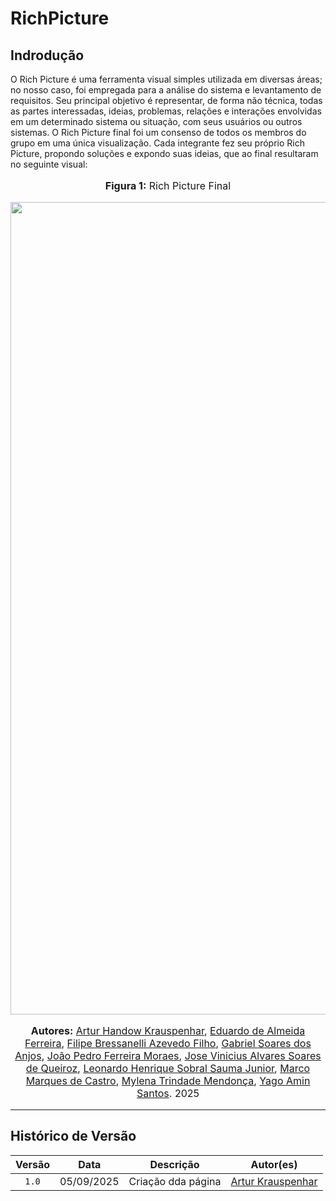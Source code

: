 # RichPicture

## Indrodução

O Rich Picture é uma ferramenta visual simples utilizada em diversas áreas; no nosso caso, foi empregada para a análise do sistema e levantamento de requisitos. Seu principal objetivo é representar, de forma não técnica, todas as partes interessadas, ideias, problemas, relações e interações envolvidas em um determinado sistema ou situação, com seus usuários ou outros sistemas. O Rich Picture final foi um consenso de todos os membros do grupo em uma única visualização. Cada integrante fez seu próprio Rich Picture, propondo soluções e expondo suas ideias, que ao final resultaram no seguinte visual:

<center>
<font size="3"><p style="text-align: center"><b>Figura 1:</b> Rich Picture Final </p></font>

<div style="text-align: center;">
    <img src="assets/ArtefatosGeneralistas/RichPictureFinal.png"  width="1300px">
</div>

</center>

<font size="3">
<p style="text-align: center">
<b>Autores:</b> 
<a href="https://github.com/Arturhk05" target="_blank">Artur Handow Krauspenhar</a>, 
<a href="https://github.com/eduardoferre" target="_blank">Eduardo de Almeida Ferreira</a>, 
<a href="https://github.com/fbressa" target="_blank">Filipe Bressanelli Azevedo Filho</a>, 
<a href="https://github.com/SAnjos3" target="_blank">Gabriel Soares dos Anjos</a>, 
<a href="https://github.com/JoaoPedro2206" target="_blank">João Pedro Ferreira Moraes</a>, 
<a href="https://github.com/JoseViniciusQueiroz" target="_blank">Jose Vinicius Alvares Soares de Queiroz</a>, 
<a href="https://github.com/leohssjr" target="_blank">Leonardo Henrique Sobral Sauma Junior</a>, 
<a href="https://github.com/marcomarquesdc" target="_blank">Marco Marques de Castro</a>, 
<a href="https://github.com/MylenaTrindade" target="_blank">Mylena Trindade Mendonça</a>, 
<a href="https://github.com/yagoas" target="_blank">Yago Amin Santos</a>. 2025
</p>
</font>

_ _ _ 


## Histórico de Versão

| Versão | Data | Descrição | Autor(es) |
| :-: | :-: | :-: | :-: |
| `1.0` | 05/09/2025  | Criação dda página | [Artur Krauspenhar](https://github.com/Arturhk05) | 